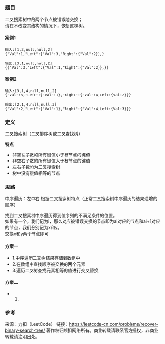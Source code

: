 ### 题目
二叉搜索树中的两个节点被错误地交换；  
请在不改变其结构的情况下，恢复这棵树。

#### 案例1
```
输入:[1,3,null,null,2]
{"Val":1,"Left":{"Val":3,"Right":{"Val":2}},}

输出:[3,1,null,null,2] 
{{"Val":3,"Left":{"Val":1,"Right":{"Val":2}},}}
```

#### 案例2
```
输入:[3,1,4,null,null,2]
{"Val":3,"Left":{"Val":1},"Right":{"Val":4,Left:{Val:2}}}

输出:[2,1,4,null,null,3] 
{"Val":2,"Left":{"Val":1},"Right":{"Val":4,Left:{Val:3}}}
```

### 定义
二叉搜索树（二叉排序树或二叉查找树）

**特点**
* 非空左子数的所有键值小于根节点的键值
* 非空右子数的所有键值大于根节点的键值 
* 左右子数均为二叉搜索树
* 树中没有键值相等的节点

### 思路
中序遍历：左中右
根据二叉搜索树特点（正常二叉搜索树中序遍历的结果递增的顺序）

找到二叉搜索树中序遍历得到值序列的不满足条件的位置。  
如果有一个，我们记为i，那么对应被错误交换的节点即为ai对应的节点和ai+1​对应的节点，我们分别记为x和y。  
交换x和y两个节点即可  

#### 方案一
* 1.中序遍历二叉树结果存储到数组中
* 2.在数组中查找顺序被交换的两个元素
* 3.遍历二叉树查找元素相等的值进行交叉替换

#### 方案二
* 1.

### 参考
来源：力扣（LeetCode）
链接：https://leetcode-cn.com/problems/recover-binary-search-tree/
著作权归领扣网络所有。商业转载请联系官方授权，非商业转载请注明出处。
